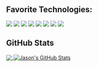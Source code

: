 ## Favorite Technologies:
![](https://img.shields.io/badge/JavaScript-informational?style=for-the-badge&logo=javascript&logoColor=white&color=221a1c)
![](https://img.shields.io/badge/React-informational?style=for-the-badge&logo=React&logoColor=white&color=221a1c)
![](https://img.shields.io/badge/Node.js-informational?style=for-the-badge&logo=Node.js&logoColor=white&color=221a1c)
![](https://img.shields.io/badge/Npm-informational?style=for-the-badge&logo=Npm&logoColor=white&color=221a1c)
![](https://img.shields.io/badge/CSS3-informational?style=for-the-badge&logo=CSS3&logoColor=white&color=221a1c)
![](https://img.shields.io/badge/HTML5-informational?style=for-the-badge&logo=HTML5&logoColor=white&color=221a1c)
![](https://img.shields.io/badge/TypeScript-informational?style=for-the-badge&logo=TypeScript&logoColor=white&color=221a1c)
![](https://img.shields.io/badge/PostMan-informational?style=for-the-badge&logo=PostMan&logoColor=white&color=221a1c)




## GitHub Stats
<a href="https://github.com/shivermotion/shivermotion">
  <img align="center" src="https://github-readme-stats.vercel.app/api/top-langs/?username=shivermotion&hide=java,html&title_color=ffffff&text_color=c9cacc&icon_color=ffffff&bg_color=221a1c" />
</a>
<a href="https://github.com/shivermotion/shivermotion">
  <img align="center" src="https://github-readme-stats.vercel.app/api?username=shivermotion&show_icons=true&line_height=27&count_private=true&hide_title=false&title_color=ffffff&text_color=c9cacc&icon_color=ffffff&bg_color=221a1c" alt="Jason's GitHub Stats" />
</a>
